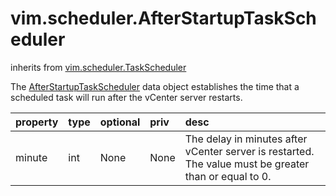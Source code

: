 vim.scheduler.AfterStartupTaskScheduler
=======================================
inherits from [vim.scheduler.TaskScheduler](docs/vim.scheduler.TaskScheduler.md)


The <a href="vim.scheduler.AfterStartupTaskScheduler.md">AfterStartupTaskScheduler</a> data object establishes the time   that a scheduled task will run after the vCenter server restarts.

| property | type | optional | priv | desc |
|:---------|:-----|:---------|:-----|:-----|
| minute | int | None | None | The delay in minutes after vCenter server is restarted.   The value must be greater than or equal to 0. |


